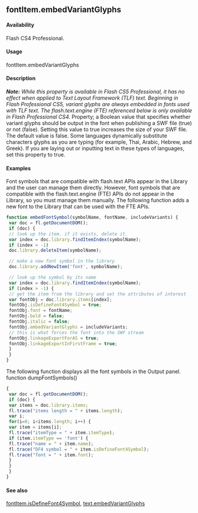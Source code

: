 ## fontItem.embedVariantGlyphs

#### Availability

Flash CS4 Professional.

#### Usage

fontItem.embedVariantGlyphs

#### Description

***Note:** While this property is available in Flash CS5 Professional, it has no effect when applied to Text Layout Framework (TLF) text. Beginning in Flash Professional CS5, variant glyphs are always embedded in fonts used with TLF text. The flash.text.engine (FTE) referenced below is only available in Flash Professional CS4.*
Property; a Boolean value that specifies whether variant glyphs should be output in the font when publishing a SWF file (true) or not (false). Setting this value to true increases the size of your SWF file. The default value is false.
Some languages dynamically substitute characters glyphs as you are typing (for example, Thai, Arabic, Hebrew, and Greek). If you are laying out or inputting text in these types of languages, set this property to true.

#### Examples

Font symbols that are compatible with flash.text APIs appear in the Library and the user can manage them directly.
However, font symbols that are compatible with the flash.text.engine (FTE) APIs do not appear in the Library, so you
must manage them manually. The following function adds a new font to the Library that can be used with the FTE
APIs.

```javascript
function embedFontSymbol(symbolName, fontName, includeVariants) {
 var doc = fl.getDocumentDOM();
 if (doc) {
 // look up the item. if it exists, delete it.
 var index = doc.library.findItemIndex(symbolName);
 if (index > -1)
 doc.library.deleteItem(symbolName);

 // make a new font symbol in the library
 doc.library.addNewItem('font', symbolName);

 // look up the symbol by its name
 var index = doc.library.findItemIndex(symbolName);
 if (index > -1) {
 // get the item from the library and set the attributes of interest
 var fontObj = doc.library.items[index];
 fontObj.isDefineFont4Symbol = true;
 fontObj.font = fontName;
 fontObj.bold = false;
 fontObj.italic = false;
 fontObj.embedVariantGlyphs = includeVariants;
 // this is what forces the font into the SWF stream
 fontObj.linkageExportForAS = true;
 fontObj.linkageExportInFirstFrame = true;
 }
 }
}
```
The following function displays all the font symbols in the Output panel.
function dumpFontSymbols()

```javascript
{
 var doc = fl.getDocumentDOM();
 if (doc) {
 var items = doc.library.items;
 fl.trace("items length = " + items.length);
 var i;
 for(i=0; i<items.length; i++) {
 var item = items[i];
 fl.trace("itemType = " + item.itemType);
 if (item.itemType == 'font') {
 fl.trace("name = " + item.name);
 fl.trace("DF4 symbol = " + item.isDefineFont4Symbol);
 fl.trace("font = " + item.font);
 }
 }
 }
}
```
#### See also

[fontItem.isDefineFont4Symbol](../fontItem_object/fontIte6.md), [text.embedVariantGlyphs](../Text_object/text8.md)
